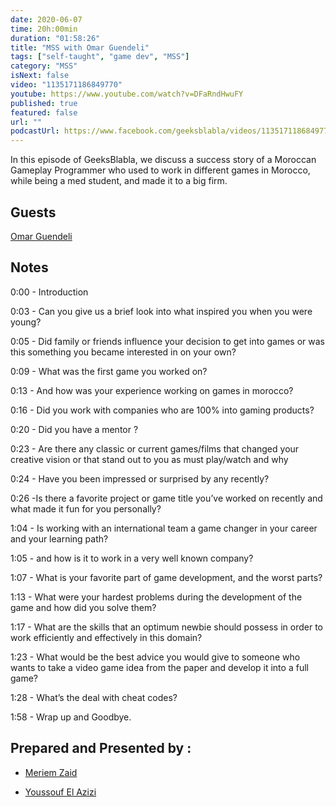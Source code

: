 ```yaml
---
date: 2020-06-07
time: 20h:00min
duration: "01:58:26"
title: "MSS with Omar Guendeli"
tags: ["self-taught", "game dev", "MSS"]
category: "MSS"
isNext: false
video: "1135171186849770"
youtube: https://www.youtube.com/watch?v=DFaRndHwuFY
published: true
featured: false
url: ""
podcastUrl: https://www.facebook.com/geeksblabla/videos/1135171186849770/
---
```


In this episode of GeeksBlabla, we discuss a success story of a Moroccan Gameplay Programmer who used to work in different games in Morocco, while being a med student, and made it to a big firm.

## Guests

[Omar Guendeli](https://guendeliomar.com)

## Notes

0:00 - Introduction

0:03 - Can you give us a brief look into what inspired you when you were young?

0:05 - Did family or friends influence your decision to get into games or was this something you became interested in on your own?

0:09 - What was the first game you worked on?

0:13 - And how was your experience working on games in morocco?

0:16 - Did you work with companies who are 100% into gaming products?

0:20 - Did you have a mentor ?

0:23 - Are there any classic or current games/films that changed your creative vision or that stand out to you as must play/watch and why

0:24 - Have you been impressed or surprised by any recently?

0:26 -Is there a favorite project or game title you’ve worked on recently and what made it fun for you personally?

1:04 - Is working with an international team a game changer in your career and your learning path?

1:05 - and how is it to work in a very well known company?

1:07 - What is your favorite part of game development, and the worst parts?

1:13 - What were your hardest problems during the development of the game and how did you solve them?

1:17 - What are the skills that an optimum newbie should possess in order to work efficiently and effectively in this domain?

1:23 - What would be the best advice you would give to someone who wants to take a video game idea from the paper and develop it into a full game?

1:28 - What’s the deal with cheat codes?

1:58 - Wrap up and Goodbye.

## Prepared and Presented by :

- [Meriem Zaid](https://www.facebook.com/MeriemZaid)

- [Youssouf El Azizi](https://elazizi.com/)
